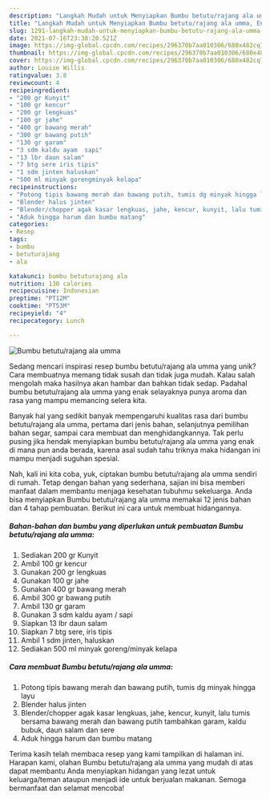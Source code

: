 ```yaml
---
description: "Langkah Mudah untuk Menyiapkan Bumbu betutu/rajang ala umma, Enak Banget"
title: "Langkah Mudah untuk Menyiapkan Bumbu betutu/rajang ala umma, Enak Banget"
slug: 1291-langkah-mudah-untuk-menyiapkan-bumbu-betutu-rajang-ala-umma-enak-banget
date: 2021-07-16T23:38:20.521Z
image: https://img-global.cpcdn.com/recipes/296370b7aa010306/680x482cq70/bumbu-betuturajang-ala-umma-foto-resep-utama.jpg
thumbnail: https://img-global.cpcdn.com/recipes/296370b7aa010306/680x482cq70/bumbu-betuturajang-ala-umma-foto-resep-utama.jpg
cover: https://img-global.cpcdn.com/recipes/296370b7aa010306/680x482cq70/bumbu-betuturajang-ala-umma-foto-resep-utama.jpg
author: Louise Willis
ratingvalue: 3.8
reviewcount: 4
recipeingredient:
- "200 gr Kunyit"
- "100 gr kencur"
- "200 gr lengkuas"
- "100 gr jahe"
- "400 gr bawang merah"
- "300 gr bawang putih"
- "130 gr garam"
- "3 sdm kaldu ayam  sapi"
- "13 lbr daun salam"
- "7 btg sere iris tipis"
- "1 sdm jinten haluskan"
- "500 ml minyak gorengminyak kelapa"
recipeinstructions:
- "Potong tipis bawang merah dan bawang putih, tumis dg minyak hingga layu"
- "Blender halus jinten"
- "Blender/chopper agak kasar lengkuas, jahe, kencur, kunyit, lalu tumis bersama bawang merah dan bawang putih tambahkan garam, kaldu bubuk, daun salam dan sere"
- "Aduk hingga harum dan bumbu matang"
categories:
- Resep
tags:
- bumbu
- betuturajang
- ala

katakunci: bumbu betuturajang ala 
nutrition: 130 calories
recipecuisine: Indonesian
preptime: "PT12M"
cooktime: "PT53M"
recipeyield: "4"
recipecategory: Lunch

---
```



![Bumbu betutu/rajang ala umma](https://img-global.cpcdn.com/recipes/296370b7aa010306/680x482cq70/bumbu-betuturajang-ala-umma-foto-resep-utama.jpg)

Sedang mencari inspirasi resep bumbu betutu/rajang ala umma yang unik? Cara membuatnya memang tidak susah dan tidak juga mudah. Kalau salah mengolah maka hasilnya akan hambar dan bahkan tidak sedap. Padahal bumbu betutu/rajang ala umma yang enak selayaknya punya aroma dan rasa yang mampu memancing selera kita.

Banyak hal yang sedikit banyak mempengaruhi kualitas rasa dari bumbu betutu/rajang ala umma, pertama dari jenis bahan, selanjutnya pemilihan bahan segar, sampai cara membuat dan menghidangkannya. Tak perlu pusing jika hendak menyiapkan bumbu betutu/rajang ala umma yang enak di mana pun anda berada, karena asal sudah tahu triknya maka hidangan ini mampu menjadi suguhan spesial.




Nah, kali ini kita coba, yuk, ciptakan bumbu betutu/rajang ala umma sendiri di rumah. Tetap dengan bahan yang sederhana, sajian ini bisa memberi manfaat dalam membantu menjaga kesehatan tubuhmu sekeluarga. Anda bisa menyiapkan Bumbu betutu/rajang ala umma memakai 12 jenis bahan dan 4 tahap pembuatan. Berikut ini cara untuk membuat hidangannya.

<!--inarticleads1-->

##### Bahan-bahan dan bumbu yang diperlukan untuk pembuatan Bumbu betutu/rajang ala umma:

1. Sediakan 200 gr Kunyit
1. Ambil 100 gr kencur
1. Gunakan 200 gr lengkuas
1. Gunakan 100 gr jahe
1. Gunakan 400 gr bawang merah
1. Ambil 300 gr bawang putih
1. Ambil 130 gr garam
1. Gunakan 3 sdm kaldu ayam / sapi
1. Siapkan 13 lbr daun salam
1. Siapkan 7 btg sere, iris tipis
1. Ambil 1 sdm jinten, haluskan
1. Sediakan 500 ml minyak goreng/minyak kelapa




<!--inarticleads2-->

##### Cara membuat Bumbu betutu/rajang ala umma:

1. Potong tipis bawang merah dan bawang putih, tumis dg minyak hingga layu
1. Blender halus jinten
1. Blender/chopper agak kasar lengkuas, jahe, kencur, kunyit, lalu tumis bersama bawang merah dan bawang putih tambahkan garam, kaldu bubuk, daun salam dan sere
1. Aduk hingga harum dan bumbu matang




Terima kasih telah membaca resep yang kami tampilkan di halaman ini. Harapan kami, olahan Bumbu betutu/rajang ala umma yang mudah di atas dapat membantu Anda menyiapkan hidangan yang lezat untuk keluarga/teman ataupun menjadi ide untuk berjualan makanan. Semoga bermanfaat dan selamat mencoba!
